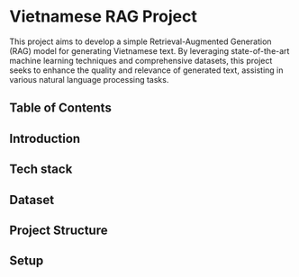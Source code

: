 # Vietnamese RAG Project
This project aims to develop a simple Retrieval-Augmented Generation (RAG) model for generating Vietnamese text. By leveraging state-of-the-art machine learning techniques and comprehensive datasets, this project seeks to enhance the quality and relevance of generated text, assisting in various natural language processing tasks.

## Table of Contents


## Introduction


## Tech stack


## Dataset


## Project Structure


## Setup
